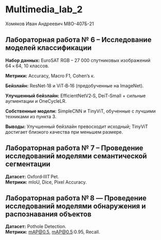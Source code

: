 # Multimedia_lab_2

Хомяков Иван Андреевич М8О-407Б-21

## Лабораторная работа № 6 – Исследование моделей классификации

**Набор данных:** EuroSAT RGB – 27 000 спутниковых изображений 64 × 64, 10 классов.  

**Метрики:** Accuracy, Macro F1, Cohen’s κ.  

**Бейзлайн:** ResNet‑18 и ViT‑B‑16 (предобученные на ImageNet).  

**Улучшенный бейзлайн:** EfficientNetV2‑S, DeiT‑Small + сильные аугментации и OneCycleLR.  

**Собственные модели:** SimpleCNN и TinyViT, обученные с лучшими техниками из пункта 3.  

**Выводы:** Улучшенный бейзлайн превосходит исходный; TinyViT достигает близкого качества при меньшем размере.


## Лабораторная работа № 7 – Проведение исследований моделями семантической сегментации

**Датасет:** Oxford‑IIIT Pet.  
**Метрики:** mIoU, Dice, Pixel Accuracy.


## Лабораторная работа № 8 — Проведение исследований моделями обнаружения и распознавания объектов

**Датасет:** Pothole Detection.  
**Метрики:** mAP@0.5, mAP@0.5:0.95, Recall.
